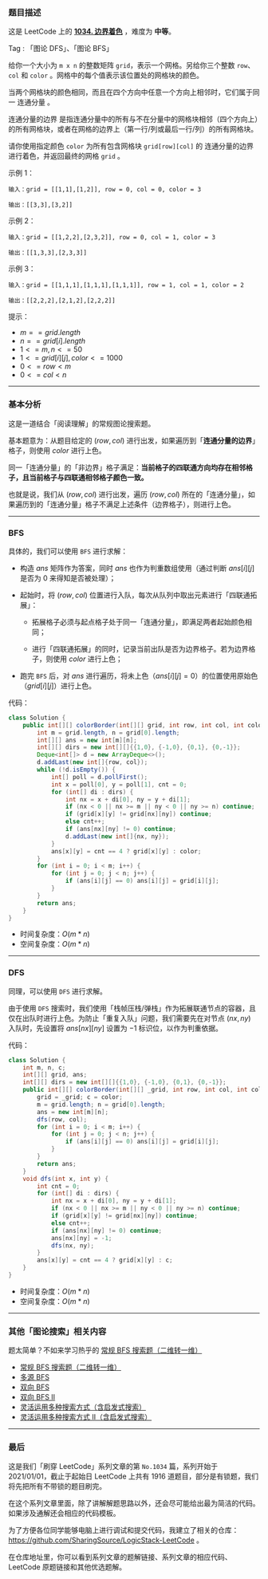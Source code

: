 ### 题目描述

这是 LeetCode 上的 **[1034. 边界着色](https://leetcode-cn.com/problems/coloring-a-border/solution/gong-shui-san-xie-tu-lun-sou-suo-zhuan-t-snvw/)** ，难度为 **中等**。

Tag : 「图论 DFS」、「图论 BFS」



给你一个大小为 `m x n` 的整数矩阵 `grid`，表示一个网格。另给你三个整数 `row`、`col` 和 `color` 。网格中的每个值表示该位置处的网格块的颜色。

当两个网格块的颜色相同，而且在四个方向中任意一个方向上相邻时，它们属于同一 连通分量 。

连通分量的边界 是指连通分量中的所有与不在分量中的网格块相邻（四个方向上）的所有网格块，或者在网格的边界上（第一行/列或最后一行/列）的所有网格块。

请你使用指定颜色 `color` 为所有包含网格块 `grid[row][col]` 的 连通分量的边界 进行着色，并返回最终的网格 `grid` 。

示例 1：
```
输入：grid = [[1,1],[1,2]], row = 0, col = 0, color = 3

输出：[[3,3],[3,2]]
```
示例 2：
```
输入：grid = [[1,2,2],[2,3,2]], row = 0, col = 1, color = 3

输出：[[1,3,3],[2,3,3]]
```
示例 3：
```
输入：grid = [[1,1,1],[1,1,1],[1,1,1]], row = 1, col = 1, color = 2

输出：[[2,2,2],[2,1,2],[2,2,2]]
```

提示：
* $m == grid.length$
* $n == grid[i].length$
* $1 <= m, n <= 50$
* $1 <= grid[i][j], color <= 1000$
* $0 <= row < m$
* $0 <= col < n$

---

### 基本分析

这是一道结合「阅读理解」的常规图论搜索题。

基本题意为：从题目给定的 $(row, col)$ 进行出发，如果遍历到「**连通分量的边界**」格子，则使用 $color$ 进行上色。

同一「连通分量」的「非边界」格子满足：**当前格子的四联通方向均存在相邻格子，且当前格子与四联通相邻格子颜色一致。**

也就是说，我们从 $(row, col)$ 进行出发，遍历 $(row, col)$ 所在的「连通分量」，如果遍历到的「连通分量」格子不满足上述条件（边界格子），则进行上色。

---

### BFS

具体的，我们可以使用 `BFS` 进行求解：

* 构造 $ans$ 矩阵作为答案，同时 $ans$ 也作为判重数组使用（通过判断 $ans[i][j]$ 是否为 $0$ 来得知是否被处理）；

* 起始时，将 $(row, col)$ 位置进行入队，每次从队列中取出元素进行「四联通拓展」：
  
    * 拓展格子必须与起点格子处于同一「连通分量」，即满足两者起始颜色相同；
    
    * 进行「四联通拓展」的同时，记录当前出队是否为边界格子。若为边界格子，则使用 $color$ 进行上色；

* 跑完 `BFS` 后，对 $ans$ 进行遍历，将未上色（$ans[i][j] = 0$）的位置使用原始色（$grid[i][j]$）进行上色。

代码：
```java
class Solution {
    public int[][] colorBorder(int[][] grid, int row, int col, int color) {
        int m = grid.length, n = grid[0].length;
        int[][] ans = new int[m][n];
        int[][] dirs = new int[][]{{1,0}, {-1,0}, {0,1}, {0,-1}};
        Deque<int[]> d = new ArrayDeque<>();
        d.addLast(new int[]{row, col});
        while (!d.isEmpty()) {
            int[] poll = d.pollFirst();
            int x = poll[0], y = poll[1], cnt = 0;
            for (int[] di : dirs) {
                int nx = x + di[0], ny = y + di[1];
                if (nx < 0 || nx >= m || ny < 0 || ny >= n) continue;
                if (grid[x][y] != grid[nx][ny]) continue;
                else cnt++;
                if (ans[nx][ny] != 0) continue;
                d.addLast(new int[]{nx, ny});
            }
            ans[x][y] = cnt == 4 ? grid[x][y] : color;
        }
        for (int i = 0; i < m; i++) {
            for (int j = 0; j < n; j++) {
                if (ans[i][j] == 0) ans[i][j] = grid[i][j];
            }
        }
        return ans;
    }
}
```
* 时间复杂度：$O(m * n)$
* 空间复杂度：$O(m * n)$

---

### DFS

同理，可以使用 `DFS` 进行求解。

由于使用 `DFS`  搜索时，我们使用「栈帧压栈/弹栈」作为拓展联通节点的容器，且仅在出队时进行上色。为防止「重复入队」问题，我们需要先在对节点 $(nx, ny)$ 入队时，先设置将 $ans[nx][ny]$ 设置为 $-1$ 标识位，以作为判重依据。

代码：
```java
class Solution {
    int m, n, c;
    int[][] grid, ans;
    int[][] dirs = new int[][]{{1,0}, {-1,0}, {0,1}, {0,-1}};
    public int[][] colorBorder(int[][] _grid, int row, int col, int color) {
        grid = _grid; c = color;
        m = grid.length; n = grid[0].length;
        ans = new int[m][n];
        dfs(row, col);
        for (int i = 0; i < m; i++) {
            for (int j = 0; j < n; j++) {
                if (ans[i][j] == 0) ans[i][j] = grid[i][j];
            }
        }
        return ans;
    }
    void dfs(int x, int y) {
        int cnt = 0;
        for (int[] di : dirs) {
            int nx = x + di[0], ny = y + di[1];
            if (nx < 0 || nx >= m || ny < 0 || ny >= n) continue;
            if (grid[x][y] != grid[nx][ny]) continue;
            else cnt++;
            if (ans[nx][ny] != 0) continue;
            ans[nx][ny] = -1;
            dfs(nx, ny);
        }
        ans[x][y] = cnt == 4 ? grid[x][y] : c;
    }
}
```
* 时间复杂度：$O(m * n)$
* 空间复杂度：$O(m * n)$

---

### 其他「图论搜索」相关内容

题太简单？不如来学习热乎的 [常规 BFS 搜索题（二维转一维）](https://mp.weixin.qq.com/s?__biz=MzU4NDE3MTEyMA==&mid=2247489621&idx=1&sn=5d43fb97bc167a50a7aeb4ae2068571c&chksm=fd9cb34acaeb3a5c7e1e2e2a88d460ae2418a3cef615e1abf017b5d58aa1e7f490856d67f800&token=2136593799&lang=zh_CN#rd)

* [常规 BFS 搜索题（二维转一维）](https://mp.weixin.qq.com/s?__biz=MzU4NDE3MTEyMA==&mid=2247489621&idx=1&sn=5d43fb97bc167a50a7aeb4ae2068571c&chksm=fd9cb34acaeb3a5c7e1e2e2a88d460ae2418a3cef615e1abf017b5d58aa1e7f490856d67f800&token=2136593799&lang=zh_CN#rd)
* [多源 BFS](https://mp.weixin.qq.com/s?__biz=MzU4NDE3MTEyMA==&mid=2247487179&idx=1&sn=e30a662c03fba3861254dbcf3fb9d6f2&chksm=fd9ca5d4caeb2cc205804fd17a2ce86b25d0408adc3417e73154f59d37e7cb17e02374f5122c&scene=178&cur_album_id=1917113998693449732#rd)
* [双向 BFS](https://mp.weixin.qq.com/s?__biz=MzU4NDE3MTEyMA==&mid=2247489502&idx=1&sn=dc863d4bc71c4739a4799b9a4558bd01&chksm=fd9cbcc1caeb35d749d0d72f485485527482c27b608c8f4062c29a997ede97a09ce598b58c7f&scene=178&cur_album_id=1917113998693449732#rd)
* [双向 BFS Ⅱ](https://mp.weixin.qq.com/s?__biz=MzU4NDE3MTEyMA==&mid=2247486981&idx=1&sn=045ea6c880080fea1ce807794ccff69b&chksm=fd9ca51acaeb2c0c83d13e3b2a5196895d1a1b44f8981cc3efad9d6a2af158267010646cc262&scene=178&cur_album_id=1917113998693449732#rd)
*  [灵活运用多种搜索方式（含启发式搜索）](https://mp.weixin.qq.com/s?__biz=MzU4NDE3MTEyMA==&mid=2247489560&idx=2&sn=bb966d868c18d656620a20d31a425b23&chksm=fd9cb307caeb3a11424428f0a88e7f0cb86bb53b3e5a2b9e28683a24bcb3ac151655d2b6419e&scene=178&cur_album_id=1917113998693449732#rd)
*  [灵活运用多种搜索方式 Ⅱ（含启发式搜索）](https://mp.weixin.qq.com/s?__biz=MzU4NDE3MTEyMA==&mid=2247489588&idx=1&sn=479e4c0627247ab7e20af7909f2a8b64&chksm=fd9cb32bcaeb3a3d4f0bd73f023a92a165edabf212af1db9672a55bed1af7d4e32e8af9964c3&scene=178&cur_album_id=1917113998693449732#rd)

---

### 最后

这是我们「刷穿 LeetCode」系列文章的第 `No.1034` 篇，系列开始于 2021/01/01，截止于起始日 LeetCode 上共有 1916 道题目，部分是有锁题，我们将先把所有不带锁的题目刷完。

在这个系列文章里面，除了讲解解题思路以外，还会尽可能给出最为简洁的代码。如果涉及通解还会相应的代码模板。

为了方便各位同学能够电脑上进行调试和提交代码，我建立了相关的仓库：https://github.com/SharingSource/LogicStack-LeetCode 。

在仓库地址里，你可以看到系列文章的题解链接、系列文章的相应代码、LeetCode 原题链接和其他优选题解。

